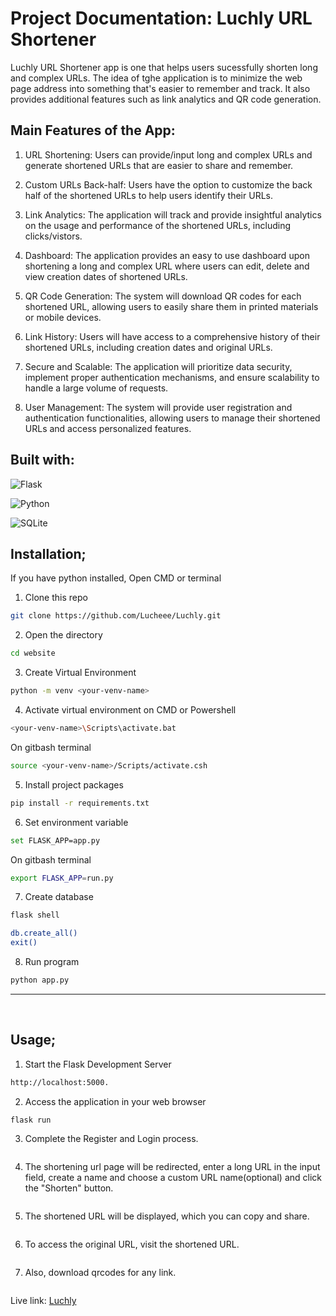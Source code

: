 # Project Documentation: Luchly URL Shortener

Luchly URL Shortener app is one that helps users sucessfully shorten long and complex URLs.  The idea of tghe application is to minimize the web page address into something that's easier to remember and track.  It also provides additional features such as link analytics and QR code generation.

## Main Features of the App:

1. URL Shortening: Users can provide/input long and complex URLs and generate shortened URLs that are easier to share and remember.

2. Custom URLs Back-half: Users have the option to customize the back half of the shortened URLs to help users identify their URLs.

3. Link Analytics: The application will track and provide insightful analytics on the usage and performance of the shortened URLs, including clicks/vistors.

4. Dashboard: The application provides an easy to use dashboard upon shortening a long and complex URL where users can edit, delete and view creation dates of shortened URLs.

5. QR Code Generation: The system will download QR codes for each shortened URL, allowing users to easily share them in printed materials or mobile devices.

6. Link History: Users will have access to a comprehensive history of their shortened URLs, including creation dates and original URLs.

7. Secure and Scalable: The application will prioritize data security, implement proper authentication mechanisms, and ensure scalability to handle a large volume of requests.

8. User Management: The system will provide user registration and authentication functionalities, allowing users to manage their shortened URLs and access personalized features.



## Built with:
![Flask](https://img.shields.io/badge/flask-%23000.svg?style=for-the-badge&logo=flask&logoColor=white)

![Python](https://img.shields.io/badge/python-3670A0?style=for-the-badge&logo=python&logoColor=ffdd54)

![SQLite](https://img.shields.io/badge/sqlite-%2307405e.svg?style=for-the-badge&logo=sqlite&logoColor=white)

## Installation;
If you have python installed, 
Open CMD or terminal
1. Clone this repo
```sh
git clone https://github.com/Lucheee/Luchly.git
```
2. Open the directory
```sh
cd website
```
3. Create Virtual Environment
```sh
python -m venv <your-venv-name>
```
4. Activate virtual environment on CMD or Powershell
```sh
<your-venv-name>\Scripts\activate.bat
```
On gitbash terminal
```sh
source <your-venv-name>/Scripts/activate.csh
```
5. Install project packages
```sh
pip install -r requirements.txt
```
6. Set environment variable
```sh
set FLASK_APP=app.py
```
On gitbash terminal
```sh
export FLASK_APP=run.py
```
7. Create database
```sh
flask shell
```
```sh
db.create_all()
exit()
```
8. Run program
```sh
python app.py
```
<hr>


<br/>

## Usage;

1. Start the Flask Development Server
```sh
http://localhost:5000.
```
2. Access the application in your web browser 
```sh
flask run
```
3. Complete the Register and Login process.
```sh

```
4. The shortening url page will be redirected, enter a long URL in the input field, create a name and choose a custom URL name(optional) and click the "Shorten" button.

```sh

```
5. The shortened URL will be displayed, which you can copy and share.

```sh

```
6. To access the original URL, visit the shortened URL.

```sh

```
7. Also, download qrcodes for any link.

```sh

```

Live link: <a href="https://www.theluch.site/">Luchly</a>